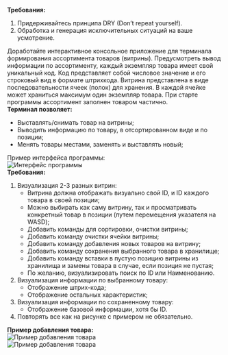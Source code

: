 **Требования:**
1. Придерживайтесь принципа DRY (Don’t repeat yourself).
2. Обработка и генерация исключительных ситуаций на ваше усмотрение.
  
Доработайте интерактивное консольное приложение для терминала формирования ассортимента товаров (витрины). Предусмотреть вывод информации по ассортименту, каждый экземпляр товара имеет свой уникальный код. Код представляет собой числовое значение и его строковый вид в формате штрихкода. Витрина представлена в виде последовательности ячеек (полок) для хранения. В каждой ячейке может храниться максимум один экземпляр товара. При старте программы ассортимент заполнен товаром частично.  
**Терминал позволяет:**
- Выставлять/снимать товар на витрины;
- Выводить информацию по товару, в отсортированном виде и по позиции;
- Менять товары местами, заменять и выставлять новый;
  
Пример интерфейса программы:  
![Интерфейс программы](../Pictures/ЛБ05_01.%20Интерфейс%20программы.png)  
**Требования:**
1. Визуализация 2-3 разных витрин:
	- Витрина должна отображать визуально свой ID, и ID каждого товара в своей позиции;
	- Можно выбирать как саму витрину, так и просматривать конкретный товар в позиции (путем перемещения указателя на WASD);
	- Добавить команды для сортировки, очистки витрины;
	- Добавить команду очистки ячейки витрины;
	- Добавить команду добавления новых товаров на витрину;
	- Добавить команду сохранения выбранного товара в хранилище;
	- Добавить команду вставки в пустую позицию витрины из хранилища и замены товара в случае, если позиция не пустая;
	- По желанию, визуализировать поиск по ID или Наименованию.
2. Визуализация информации по выбранному товару:
	- Отображение штрих-кода;
	- Отображение остальных характеристик;
3. Визуализация информации по сохраненному товару:
	- Отображение базовой информации, хотя бы ID.
4. Повторять все как на рисунке с примером не обязательно.
  
**Пример добавления товара:**  
![Пример добавления товара](../Pictures/ЛБ05_02.%20Пример%20добавления%20товара.png)  
![Пример добавления товара](../Pictures/ЛБ05_03.%20Пример%20добавления%20товара.png)